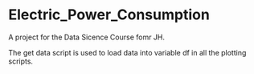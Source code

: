 # Electric_Power_Consumption
A project for the Data Sicence Course fomr JH.


The get data script is used to load data into variable df in all the plotting scripts.
